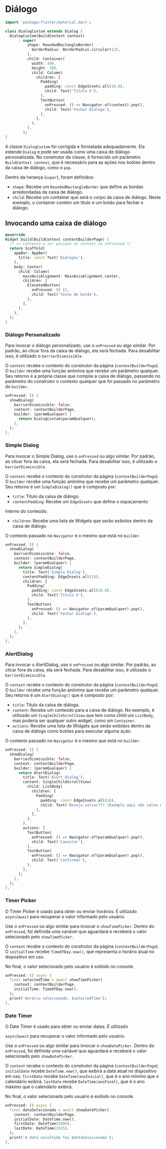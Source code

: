 # Diálogo

```dart
import 'package:flutter/material.dart';

class DialogCustom extends Dialog {
  DialogCustom(BuildContext context)
      : super(
          shape: RoundedRectangleBorder(
            borderRadius: BorderRadius.circular(12),
          ),
          child: Container(
            width: 300,
            height: 300,
            child: Column(
              children: [
                Padding(
                  padding: const EdgeInsets.all(10.0),
                  child: Text('Título X'),
                ),
                TextButton(
                  onPressed: () => Navigator.of(context).pop(),
                  child: Text('Fechar Diálogo'),
                ),
              ],
            ),
          ),
        );
}
```

A classe `DialogCustom` foi corrigida e formatada adequadamente. Ela estende `Dialog` e pode ser usada como uma caixa de diálogo personalizada. No construtor da classe, é fornecido um parâmetro `BuildContext context`, que é necessário para as ações nos botões dentro da caixa de diálogo, como o `pop`.

Dentro da herança (`super`), foram definidos:

- `shape`: Recebe um `RoundedRectangleBorder` que define as bordas arredondadas da caixa de diálogo.
- `child`: Recebe um container que será o corpo da caixa de diálogo. Neste exemplo, o container contém um título e um botão para fechar o diálogo.

## Invocando uma caixa de diálogo

```dart
@override
Widget build(BuildContext contextBuilderPage) {
  /* <= Contexto a ser passado no context no onPressed */
  return Scaffold(
    appBar: AppBar(
      title: const Text('Diálogos'),
    ),
    body: Center(
      child: Column(
        mainAxisAlignment: MainAxisAlignment.center,
        children: [
          ElevatedButton(
            onPressed: () {},
            child: Text('Texto do botão'),
          ),
        ],
      ),
    ),
  );
}
```

### Diálogo Personalizado

Para invocar o diálogo personalizado, use o `onPressed` ou algo similar. Por padrão, ao clicar fora da caixa de diálogo, ela será fechada. Para desabilitar isso, é utilizado o `barrierDismissible`.

O `context` recebe o contexto do construtor da página (`contextBuilderPage`). O `builder` recebe uma função anônima que recebe um parâmetro qualquer. Seu retorno é a própria classe que compõe a caixa de diálogo, passando no parâmetro do construtor o contexto qualquer que foi passado no parâmetro do `builder`.

```dart
onPressed: () {
  showDialog(
    barrierDismissible: false,
    context: contextBuilderPage,
    builder: (paramQualquer) {
      return DialogCustom(paramQualquer);
    },
  );
},
```

### Simple Dialog

Para invocar o Simple Dialog, use o `onPressed` ou algo similar. Por padrão, ao clicar fora da caixa, ela será fechada. Para desabilitar isso, é utilizado o `barrierDismissible`.

O `context` recebe o contexto do construtor da página (`contextBuilderPage`). O `builder` recebe uma função anônima que recebe um parâmetro qualquer. Seu retorno é um `SimpleDialog()` que é composto por:

- `title`: Título da caixa de diálogo.
- `contentPadding`: Recebe um `EdgeInsets` que define o espaçamento

 interno do conteúdo.
- `children`: Recebe uma lista de Widgets que serão exibidos dentro da caixa de diálogo.

O contexto passado no `Navigator` é o mesmo que está no `builder`.

```dart
onPressed: () {
  showDialog(
    barrierDismissible: false,
    context: contextBuilderPage,
    builder: (paramQualquer) {
      return SimpleDialog(
        title: Text('Simple Dialog'),
        contentPadding: EdgeInsets.all(10),
        children: [
          Padding(
            padding: const EdgeInsets.all(10.0),
            child: Text('Título X'),
          ),
          TextButton(
            onPressed: () => Navigator.of(paramQualquer).pop(),
            child: Text('Fechar Diálogo'),
          ),
        ],
      );
    },
  );
},
```

### AlertDialog

Para invocar o AlertDialog, use o `onPressed` ou algo similar. Por padrão, ao clicar fora da caixa, ela será fechada. Para desabilitar isso, é utilizado o `barrierDismissible`.

O `context` recebe o contexto do construtor da página (`contextBuilderPage`). O `builder` recebe uma função anônima que recebe um parâmetro qualquer. Seu retorno é um `AlertDialog()` que é composto por:

- `title`: Título da caixa de diálogo.
- `content`: Recebe um conteúdo para a caixa de diálogo. No exemplo, é utilizado um `SingleChildScrollView` que tem como child um `ListBody`, mas poderia ser qualquer outro widget, como um `Container`.
- `actions`: Recebe uma lista de Widgets que serão exibidos dentro da caixa de diálogo como botões para executar alguma ação.

O contexto passado no `Navigator` é o mesmo que está no `builder`.

```dart
onPressed: () {
  showDialog(
    barrierDismissible: false,
    context: contextBuilderPage,
    builder: (paramQualquer) {
      return AlertDialog(
        title: Text('Alert Dialog'),
        content: SingleChildScrollView(
          child: ListBody(
            children: [
              Padding(
                padding: const EdgeInsets.all(10),
                child: Text('Deseja salvar??? (Exemplo aqui não salva nada)'),
              ),
            ],
          ),
        ),
        actions: [
          TextButton(
            onPressed: () => Navigator.of(paramQualquer).pop(),
            child: Text('Cancelar'),
          ),
          TextButton(
            onPressed: () => Navigator.of(paramQualquer).pop(),
            child: Text('Confirmar'),
          ),
        ],
      );
    },
  );
},
```

### Timer Picker

O Timer Picker é usado para obter ou enviar horários. É utilizado `async`/`await` para recuperar o valor informado pelo usuário.

Use o `onPressed` ou algo similar para invocar o `showTimePicker`. Dentro do `onPressed`, foi definida uma variável que aguardará e receberá o valor selecionado pelo `showTimePicker`.

O `context` recebe o contexto do construtor da página (`contextBuilderPage`). O `initialTime` recebe `TimeOfDay.now()`, que representa o horário atual no dispositivo em uso.

No final, o valor selecionado pelo usuário é exibido no console.

```dart
onPressed: () async {
  final selectedTime = await showTimePicker(
    context: contextBuilderPage,
    initialTime: TimeOfDay.now(),
  );
  print('Horário selecionado: $selectedTime');
},
```

### Date Timer

O Date Timer é usado para obter ou enviar datas. É utilizado

 `async`/`await` para recuperar o valor informado pelo usuário.

Use o `onPressed` ou algo similar para invocar o `showDatePicker`. Dentro do `onPressed`, foi definida uma variável que aguardará e receberá o valor selecionado pelo `showDatePicker`.

O `context` recebe o contexto do construtor da página (`contextBuilderPage`). `initialDate` recebe `DateTime.now()`, que exibirá a data atual no dispositivo em uso. `firstDate` recebe `DateTime(anoInicial)`, que é o ano mínimo que o calendário exibirá. `lastDate` recebe `DateTime(anoFinal)`, que é o ano máximo que o calendário exibirá.

No final, o valor selecionado pelo usuário é exibido no console.

```dart
onPressed: () async {
  final dataSelecionada = await showDatePicker(
    context: contextBuilderPage,
    initialDate: DateTime.now(),
    firstDate: DateTime(2000),
    lastDate: DateTime(2025),
  );
  print('A data escolhida foi $dataSelecionada');
},
```